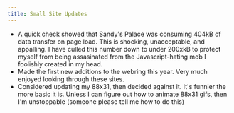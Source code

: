 ```yaml
---
title: Small Site Updates
---
```


<div>
<p>
<ul>
    <li>A quick check showed that Sandy's Palace was consuming 404kB of data transfer on page load. This is shocking, unacceptable, and appalling. I have culled this number down to under 200xkB to protect myself from being assasinated from the Javascript-hating mob I foolishly created in my head.</li>
    <li>Made the first new additions to the webring this year. Very much enjoyed looking through these sites.</li>
    <li>Considered updating my 88x31, then decided against it. It's funnier the more basic it is. Unless I can figure out how to animate 88x31 gifs, then I'm unstoppable (someone please tell me how to do this)</li>
</ul>

</p>
<script defer src="https://comments.oakreef.ie/comentario.js"></script>
<comentario-comments></comentario-comments>